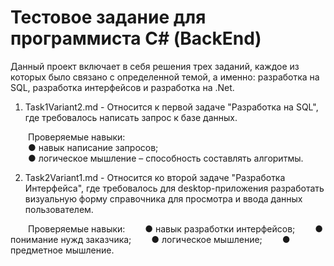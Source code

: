# Тестовое задание для программиста С# (BackEnd)
Данный проект включает в себя решения трех заданий, каждое из которых было связано с определенной темой, а именно: разработка на SQL, разработка интерфейсов и разработка на .Net.

1) Task1Variant2.md - Относится к первой задаче "Разработка на SQL", где требовалось написать запрос к базе данных.
  
&emsp;&emsp;Проверяемые навыки:  
&emsp;&emsp;● навык написание запросов;  
&emsp;&emsp;● логическое мышление – способность составлять алгоритмы.  
  
2) Task2Variant1.md - Относится ко второй задаче "Разработка Интерфейса", где требовалось для desktop-приложения разработать визуальную форму справочника для просмотра и ввода данных пользователем.
  
&emsp;&emsp;Проверяемые навыки:
&emsp;&emsp;● навык разработки интерфейсов;
&emsp;&emsp;● понимание нужд заказчика;
&emsp;&emsp;● логическое мышление;
&emsp;&emsp;● предметное мышление.

